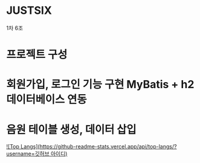 # JUSTSIX
1차 6조

# 프로젝트 구성

# 회원가입, 로그인 기능 구현 MyBatis + h2 데이터베이스 연동

# 음원 테이블 생성, 데이터 삽입

[![Top Langs](https://github-readme-stats.vercel.app/api/top-langs/?username=깃허브 아이디)](https://github.com/anuraghazra/github-readme-stats)
